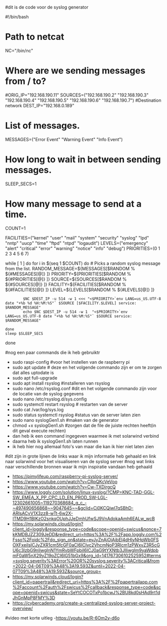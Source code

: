 
#dit is de code voor de syslog generator

#!/bin/bash
# Path to netcat
NC="/bin/nc"
# Where are we sending messages from / to?
#ORIG_IP="192.168.190.11"
SOURCES=("192.168.190.2" "192.168.190.3" "192.168.190.4" "192.168.190.5" "192.168.190.6" "192.168.190.7")
#Destination network
DEST_IP="192.168.0.189"
# List of messages.
MESSAGES=("Error Event" "Warning Event" "Info Event")
# How long to wait in between sending messages.
SLEEP_SECS=1
# How many message to send at a time.
COUNT=1

FACILITIES=("kernel" "user" "mail" "system" "security" "syslog" "lpd" "nntp" "uucp" "time" "ftpd" "ntpd" "logaudit")
LEVELS=("emergency" "alert" "critical" "error" "warning" "notice" "info" "debug")
PRIORITIES=(0 1 2 3 4 5 6 7)

while [ 1 ]
do
	for i in $(seq 1 $COUNT)
	do
		# Picks a random syslog message from the list.
		RANDOM_MESSAGE=${MESSAGES[$RANDOM % ${#MESSAGES[@]} ]}
		PRIORITY=${PRIORITIES[$RANDOM % ${#PRIORITIES[@]} ]}
		SOURCE=${SOURCES[$RANDOM % ${#SOURCES[@]} ]}
		FACILITY=${FACILITIES[$RANDOM % ${#FACILITIES[@]} ]}
		LEVEL=${LEVELS[$RANDOM % ${#LEVELS[@]} ]}

			$NC $DEST_IP -u 514 -w 1 <<< "<$PRIORITY>`env LANG=us_US.UTF-8 date "+%b %d %H:%M:%S"` $SOURCE [$FACILITY.$LEVEL] service: $RANDOM_MESSAGE"
			echo $NC $DEST_IP -u 514 -w 1  "<$PRIORITY>`env LANG=us_US.UTF-8 date "+%b %d %H:%M:%S"` $SOURCE service: $RANDOM_MESSAGE"

	done
	sleep $SLEEP_SECS
done

#nog een paar commands die ik heb gebruiktr
- sudo raspi-config #voor het instellen van de raspberry pi
- sudo apt update # deze en het volgende commando zijn er om te zorgen dat alles uptodate is
- sudo apt full-upgrade
- sudo apt install rsyslog #installeren van rsyslog
- sudo nano /etc/rsyslog.conf #dit en het volgende commando zijn voor de locatie van de syslog gegevens
- sudo nano /etc/rsyslog.d/sys.config
- sudo systemctl restart rsyslog # restarten van de server
- sudo cat /var/log/sys.log
- sudo status systemctl rsyslog #status van de server laten zien
- sudo nano syslogGen1.sh #maken van de generator
- chmod +x syslogGen1.sh #zorgen dat de file de juiste rechten heeft(in dit geval execute rechten)
- dan heb ik een command ingegeven waarmee ik met solarwind verbind
- daarna heb ik syslogGen1.sh laten runnen
- ik heb hier nog allemaal foto's van maar die kan ik hier niet laten zien

#dit zijn in grote lijnen de links waar ik mijn informatie heb gehaald en link naar solarwind voor het visualiseren van de syslog server
#nog wat links naar verschillende bronnen waar ik mijn inspiratie vandaan heb gehaald
- https://pimylifeup.com/raspberry-pi-syslog-server/
- https://www.youtube.com/watch?v=CRpQKcVeVoo
- https://www.youtube.com/watch?v=Cw-TXDirgcQ
- https://www.loggly.com/solution/linux-syslog/?CMP=KNC-TAD-GGL-SW_EMEA_X_PP_CPC_LD_EN_PROD_SW-LGL-12302661005~119270368684_g_c_-~497490656868~~9047645~~&gclid=Cj0KCQjwl7qSBhD-ARIsACvV1X3zz8-wTt-6w2X-ITMD9H1BlKzO2snkqOUphJJeDmhUfwSJ9VnAdokaAmh6EALw_wcB
- https://my.solarwinds.cloud/login?client_id=loggly&response_type=code&scope=openid+swicus&nonce=7kKMDBJZZ309JeDD&redirect_uri=https%3A%2F%2Fapp.loggly.com%2Fsso%2Foidc%2Fdo_sign_on&state=eyJyZnAiOiAibEI4dHlyNHpWb0FSOXFxeiIsICJyZXR1cm5fcGF0aCI6ICIvc2VhcmNoP3Rlcm1zPWxvZ3R5cGU6c3lzbG9nIiwgInN1YmRvbWFpbiI6ICJ0aG9tYXNtb3JlIiwgIm9yaWdpbmF0aW5nX29yZ19pZCI6IG51bGx9&org_id=141767306102525952#terms=syslog.severity%3AError%20OR%20syslog.severity%3ACritical&from=2022-04-06T09%3A48%3A19.593Z&until=2022-04-07T09%3A48%3A19.593Z&source_group=
- https://my.solarwinds.cloud/login?client_id=papertrail&redirect_uri=https%3A%2F%2Fpapertrailapp.com%2Faccount%2Fauth%2Fswicus%2Fcallback&response_type=code&scope=openid+swicus&state=SeYtCOCOTxPo1bcwJ%2BU8kd0sHAd9rt1dJhGnMpP8FMY%3D
- https://cybercademy.org/create-a-centralized-syslog-server-project-overview/

#video met korte uitleg
-https://youtu.be/R-6Om2y-d6o
